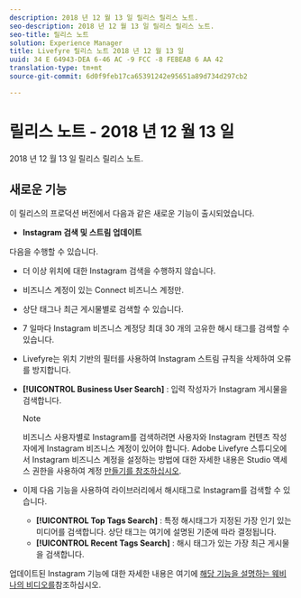 ```yaml
---
description: 2018 년 12 월 13 일 릴리스 릴리스 노트.
seo-description: 2018 년 12 월 13 일 릴리스 릴리스 노트.
seo-title: 릴리스 노트
solution: Experience Manager
title: Livefyre 릴리스 노트 2018 년 12 월 13 일
uuid: 34 E 64943-DEA 6-46 AC -9 FCC -8 FEBEAB 6 AA 42
translation-type: tm+mt
source-git-commit: 6d0f9feb17ca65391242e95651a89d734d297cb2

---
```



# 릴리스 노트 - 2018 년 12 월 13 일

2018 년 12 월 13 일 릴리스 릴리스 노트.

## 새로운 기능

이 릴리스의 프로덕션 버전에서 다음과 같은 새로운 기능이 출시되었습니다.

* **Instagram 검색 및 스트림 업데이트**

다음을 수행할 수 있습니다.

* 더 이상 위치에 대한 Instagram 검색을 수행하지 않습니다.
* 비즈니스 계정이 있는 Connect 비즈니스 계정만.
* 상단 태그나 최근 게시물별로 검색할 수 있습니다.
* 7 일마다 Instagram 비즈니스 계정당 최대 30 개의 고유한 해시 태그를 검색할 수 있습니다.

* Livefyre는 위치 기반의 필터를 사용하여 Instagram 스트림 규칙을 삭제하여 오류를 방지합니다.
* **[!UICONTROL Business User Search]** : 입력 작성자가 Instagram 게시물을 검색합니다.

   >[!NOTE]
   >
   >비즈니스 사용자별로 Instagram를 검색하려면 사용자와 Instagram 컨텐츠 작성자에게 Instagram 비즈니스 계정이 있어야 합니다. Adobe Livefyre 스튜디오에서 Instagram 비즈니스 계정을 설정하는 방법에 대한 자세한 내용은 Studio 액세스 권한을 사용하여 계정 [만들기를 참조하십시오](/help/using/c-users-creating-accounts-with-studio-access/t-configure-social-accout-instagram/c-about-instagram-accounts.md#c_about_instagram_accounts).

* 이제 다음 기능을 사용하여 라이브러리에서 해시태그로 Instagram를 검색할 수 있습니다.

   * **[!UICONTROL Top Tags Search]** : 특정 해시태그가 지정된 가장 인기 있는 미디어를 검색합니다. 상단 태그는 여기에 설명된 기준에 따라 결정됩니다. [](https://developers.facebook.com/docs/instagram-api/reference/hashtag/top-media)
   * **[!UICONTROL Recent Tags Search]** : 해시 태그가 있는 가장 최근 게시물을 검색합니다.

업데이트된 Instagram 기능에 대한 자세한 내용은 여기에 [해당 기능을 설명하는 웨비나의 비디오를](https://youtu.be/wRkGc3obaOA)참조하십시오.
